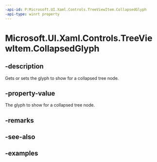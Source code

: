 ```yaml
---
-api-id: P:Microsoft.UI.Xaml.Controls.TreeViewItem.CollapsedGlyph
-api-type: winrt property
---
```


<!-- Property syntax.
public string CollapsedGlyph { get;  set; }
-->

# Microsoft.UI.Xaml.Controls.TreeViewItem.CollapsedGlyph

## -description

Gets or sets the glyph to show for a collapsed tree node.

## -property-value

The glyph to show for a collapsed tree node.

## -remarks

## -see-also

## -examples

